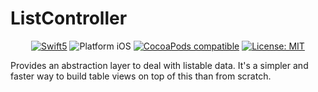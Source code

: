 # ListController

<p align="center">
 <a href="https://developer.apple.com/swift"><img src="https://img.shields.io/badge/language-Swift_5-green" alt="Swift5" /></a>
 <img src="https://img.shields.io/badge/platform-iOS-blue.svg?style=flat" alt="Platform iOS" />
 <a href="https://github.com/MobileUpLLC/ListController"><img src="https://img.shields.io/badge/pod-1.0.2-blue.svg" alt="CocoaPods compatible" /></a>
 <a href="https://github.com/MobileUpLLC/ListController/blob/main/LICENSE"><img src="https://img.shields.io/badge/license-MIT-green" alt="License: MIT" /></a>
</p>


Provides an abstraction layer to deal with listable data. It's a simpler and faster way to build table views on top of this than from scratch.
